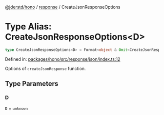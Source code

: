 [@jderstd/hono](../../README.md) / [response](../README.md) / CreateJsonResponseOptions

# Type Alias: CreateJsonResponseOptions\<D\>

```ts
type CreateJsonResponseOptions<D> = Format<object & Omit<CreateJsonResponseStructOptions<D>, "status">>;
```

Defined in: [packages/hono/src/response/json/index.ts:12](https://github.com/jderstd/hono/blob/e5b2def5701d996fb4f30b7b1af1130fafe72afd/packages/hono/src/response/json/index.ts#L12)

Options of `createJsonResponse` function.

## Type Parameters

### D

`D` = `unknown`

